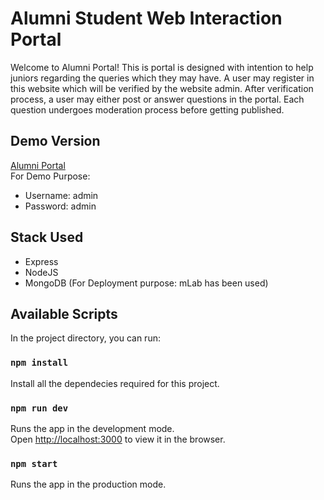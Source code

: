 # Alumni Student Web Interaction Portal

Welcome to Alumni Portal!
This is portal is designed with intention to help juniors regarding the queries which they may have. 
A user may register in this website which will be verified by the website admin. After verification process, a user may either post or answer questions in the portal.
Each question undergoes moderation process before getting published.

<h2> Demo Version </h2>

<a href="https://rocky-springs-35716.herokuapp.com/">Alumni Portal</a><br>
For Demo Purpose:<br>
* Username: admin
* Password: admin

<h2> Stack Used </h2>

* Express
* NodeJS
* MongoDB (For Deployment purpose: mLab has been used)

## Available Scripts

In the project directory, you can run:

### `npm install`

Install all the dependecies required for this project.

### `npm run dev`

Runs the app in the development mode.<br />
Open [http://localhost:3000](http://localhost:3000) to view it in the browser.

### `npm start`

Runs the app in the production mode.<br />
